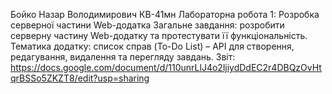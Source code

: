 Бойко Назар Володимирович
КВ-41мн
Лабораторна робота 1: Розробка серверної частини Web-додатка
Загальне завдання: розробити серверну частину Web-додатку та протестувати її функціональність.
Тематика додатку: список справ (To-Do List) – API для створення, редагування, видалення та перегляду завдань.
Звіт: https://docs.google.com/document/d/110unrLlJ4o2ljiydDdEC2r4DBQzOvHtqrBSSo5ZKZT8/edit?usp=sharing
